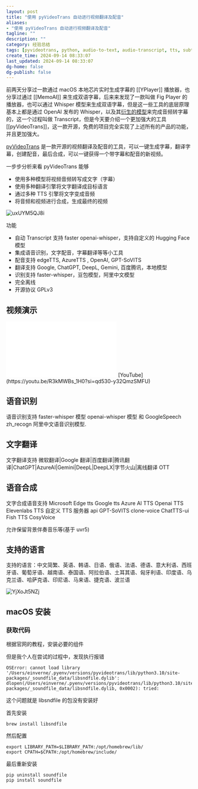 ```yaml
---
layout: post
title: "使用 pyVideoTrans 自动进行视频翻译及配音"
aliases:
- "使用 pyVideoTrans 自动进行视频翻译及配音"
tagline: ""
description: ""
category: 经验总结
tags: [pyvideotrans, python, audio-to-text, audio-transcript, tts, subtitle, subtitle-transcript, ai-translation, translation, subtitle-translation]
create_time: 2024-09-14 08:33:07
last_updated: 2024-09-14 08:33:07
dg-home: false
dg-publish: false
---
```


前两天分享过一款通过 macOS 本地芯片实时生成字幕的 [[YPlayer]] 播放器，也分享过通过 [[MemoAI]] 来生成双语字幕，后来来发现了一款叫做 Fig Player 的播放器，也可以通过 Whisper 模型来生成双语字幕，但是这一些工具的底层原理基本上都是通过 OpenAI 发布的 Whisper，以及其[衍生的模型](https://blog.einverne.info/post/2024/09/whisper-and-related.html)来完成音频转字幕的，这一个过程叫做 Transcript，但是今天要介绍一个更加强大的工具 [[pyVideoTrans]]，这一款开源，免费的项目完全实现了上述所有的产品的功能，并且更加强大。

[pyVideoTrans](https://pyvideotrans.com/) 是一款开源的视频翻译及配音的工具，可以一键生成字幕，翻译字幕，创建配音，最后合成，可以一键获得一个带字幕和配音的新视频。

一步步分析来看 pyVideoTrans 能够

- 使用多种模型将视频音频转写成文字（字幕）
- 使用多种翻译引擎将文字翻译成目标语言
- 通过多种 TTS 引擎将文字变成音频
- 将音频和视频进行合成，生成最终的视频

![uxUYM5QJ8i](https://pic.einverne.info/images/uxUYM5QJ8i.png)

功能

- 自动 Transcript 支持 faster openai-whisper，支持自定义的 Hugging Face 模型
- 集成语音识别，文字配音，字幕翻译等等小工具
- 配音支持 edgeTTS, AzureTTS , OpenAI, GPT-SoVITS
- 翻译支持 Google, ChatGPT, DeepL, Gemini, 百度腾讯，本地模型
- 识别支持 faster-whisper，豆包模型，阿里中文模型
- 完全离线
- 开源协议 GPLv3

## 视频演示

<iframe src="//player.bilibili.com/player.html?isOutside=true&aid=113131116370625&bvid=BV16S4feZE2G&cid=25652107637&p=1" scrolling="no" border="0" frameborder="no" framespacing="0" allowfullscreen="true"></iframe>
[YouTube](https://youtu.be/R3kMWBs_1H0?si=qd530-y32QmzSMFU)

## 语音识别

语音识别支持 faster-whisper 模型 openai-whisper 模型 和 GoogleSpeech zh_recogn 阿里中文语音识别模型.

## 文字翻译

文字翻译支持 微软翻译|Google 翻译|百度翻译|腾讯翻译|ChatGPT|AzureAI|Gemini|DeepL|DeepLX|字节火山|离线翻译 OTT

## 语音合成

文字合成语音支持 Microsoft Edge tts Google tts Azure AI TTS Openai TTS Elevenlabs TTS 自定义 TTS 服务器 api GPT-SoVITS clone-voice ChatTTS-ui Fish TTS CosyVoice

允许保留背景伴奏音乐等(基于 uvr5)

## 支持的语言

支持的语言：中文简繁、英语、韩语、日语、俄语、法语、德语、意大利语、西班牙语、葡萄牙语、越南语、泰国语、阿拉伯语、土耳其语、匈牙利语、印度语、乌克兰语、哈萨克语、印尼语、马来语、捷克语、波兰语

![YjXoJt5NZj](https://pic.einverne.info/images/YjXoJt5NZj.png)

## macOS 安装

### 获取代码



根据官网的教程，安装必要的组件



但是我个人在尝试的过程中，发现执行报错 

```
OSError: cannot load library '/Users/einverne/.pyenv/versions/pyvideotrans/lib/python3.10/site-packages/_soundfile_data/libsndfile.dylib': dlopen(/Users/einverne/.pyenv/versions/pyvideotrans/lib/python3.10/site-packages/_soundfile_data/libsndfile.dylib, 0x0002): tried: 
```

这个问题就是 libsndfile 的包没有安装好

首先安装

```
brew install libsndfile
```

然后配置

```
export LIBRARY_PATH=$LIBRARY_PATH:/opt/homebrew/lib/
export CPATH=$CPATH:/opt/homebrew/include/
```

最后重新安装

```
pip uninstall soundfile
pip install soundfile
```

